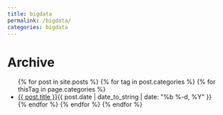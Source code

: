```yaml
---
title: bigdata
permalink: /bigdata/
categories: bigdata
---
```

<div class="container">
  <div id="article">
  <h1>Archive</h1>
  <ul class="posts">
    {% for post in site.posts %}
		{% for tag in post.categories %}
			{% for thisTag in page.categories %}
			<li><span><a href="{{ site.baseurl }}{{ post.url }}">{{ post.title }}</a><time class="pull-right post-list">{{ post.date | date_to_string | date: "%b %-d, %Y"  }}</h4></time></span></span></li>
			{% endfor %}
		{% endfor %}
	{% endfor %}
  </ul>
</div>